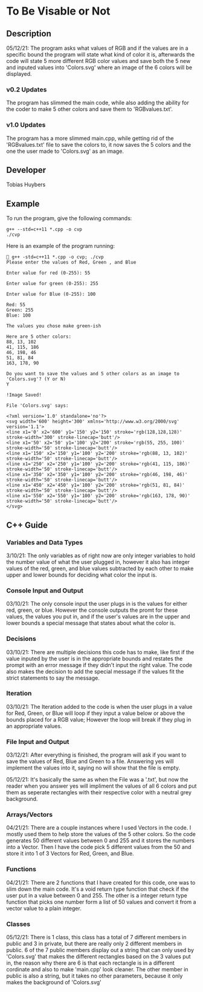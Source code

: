 # To Be Visable or Not

## Description

05/12/21: The program asks what values of RGB and if the values are in a specific bound the program will state what kind of color it is, afterwards the code will state 5 more different RGB color values and save both the 5 new and inputed values into 'Colors.svg' where an image of the 6 colors will be displayed.

### v0.2 Updates

The program has slimmed the main code, while also adding the ability for the coder to make 5 other colors and save them to 'RGBvalues.txt'.

### v1.0 Updates

The program has a more slimmed main.cpp, while getting rid of the 'RGBvalues.txt' file to save the colors to, it now saves the 5 colors and the one the user made to 'Colors.svg' as an image.


## Developer

Tobias Huybers

## Example

To run the program, give the following commands:

```
g++ --std=c++11 *.cpp -o cvp
./cvp
```

Here is an example of the program running:

```
 g++ -std=c++11 *.cpp -o cvp; ./cvp
Please enter the values of Red, Green , and Blue

Enter value for red (0-255): 55

Enter value for green (0-255): 255

Enter value for Blue (0-255): 100

Red: 55
Green: 255
Blue: 100

The values you chose make green-ish

Here are 5 other colors:
88, 13, 102
41, 115, 186
46, 198, 46
51, 81, 84
163, 178, 90

Do you want to save the values and 5 other colors as an image to 'Colors.svg'? (Y or N)
Y

!Image Saved!

File 'Colors.svg' says:

<?xml version='1.0' standalone='no'?>
<svg width='600' height='300' xmlns='http://www.w3.org/2000/svg' version='1.1'>
<line x1='0' x2='600' y1='150' y2='150' stroke='rgb(128,128,128)' stroke-width='300' stroke-linecap='butt'/>
<line x1='50' x2='50' y1='100' y2='200' stroke='rgb(55, 255, 100)' stroke-width='50' stroke-linecap='butt'/>
<line x1='150' x2='150' y1='100' y2='200' stroke='rgb(88, 13, 102)' stroke-width='50' stroke-linecap='butt'/>
<line x1='250' x2='250' y1='100' y2='200' stroke='rgb(41, 115, 186)' stroke-width='50' stroke-linecap='butt'/>
<line x1='350' x2='350' y1='100' y2='200' stroke='rgb(46, 198, 46)' stroke-width='50' stroke-linecap='butt'/>
<line x1='450' x2='450' y1='100' y2='200' stroke='rgb(51, 81, 84)' stroke-width='50' stroke-linecap='butt'/>
<line x1='550' x2='550' y1='100' y2='200' stroke='rgb(163, 178, 90)' stroke-width='50' stroke-linecap='butt'/>
</svg>

```

## C++ Guide

### Variables and Data Types

3/10/21: The only variables as of right now are only integer variables to hold the number value of what the user plugged in, however it also has integer values of the red, green, and blue values subtracted by each other to make upper and lower bounds for deciding what color the input is.

### Console Input and Output

03/10/21: The only console input the user plugs in is the values for either red, green, or blue. However the console outputs the promt for these values, the values you put in, and if the user's values are in the upper and lower bounds a special message that states about what the color is.

### Decisions

03/10/21: There are multiple decisions this code has to make, like first if the value inputed by the user is in the appropriate bounds and restates the prompt with an error message if they didn't input the right value. The code also makes the decision to add the special message if the values fit the strict statements to say the message. 

### Iteration

03/10/21: The Iteration added to the code is when the user plugs in a value for Red, Green, or Blue will loop if they input a value below or above the bounds placed for a RGB value; However the loop will break if they plug in an appropriate values.

### File Input and Output

03/12/21: After everything is finished, the program will ask if you want to save the values of Red, Blue and Green to a file. Answering yes will implement the values into it, saying no will show that the file is empty.

05/12/21: It's basically the same as when the File was a '.txt', but now the reader when you answer yes will impliment the values of all 6 colors and put them as seperate rectangles with their respective color with a neutral grey background.

### Arrays/Vectors

04/21/21: There are a couple instances where I used Vectors in the code. I mostly used them to help store the values of the 5 other colors. So the code generates 50 different values between 0 and 255 and it stores the numbers into a Vector. Then I have the code pick 5 different values from the 50 and store it into 1 of 3 Vectors for Red, Green, and Blue.

### Functions

04/21/21: There are 2 functions that I have created for this code, one was to slim down the main code. It's a void return type function that check if the user put in a value between 0 and 255. The other is a integer return type function that picks one number form a list of 50 values and convert it from a vector value to a plain integer.

### Classes

05/12/21: There is 1 class, this class has a total of 7 different members in public and 3 in private, but there are really only 2 different members in public. 6 of the 7 public members display out a string that can only used by 'Colors.svg' that makes the different rectangles based on the 3 values put in, the reason why there are 6 is that each rectangle is in a different cordinate and also to make 'main.cpp' look cleaner. The other member in public is also a string, but it takes no other parameters, because it only makes the background of 'Colors.svg'
